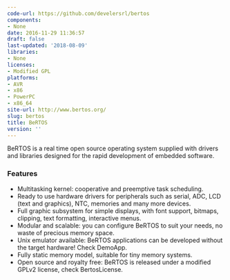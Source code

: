 ```yaml
---
code-url: https://github.com/develersrl/bertos
components:
- None
date: 2016-11-29 11:36:57
draft: false
last-updated: '2018-08-09'
libraries:
- None
licenses:
- Modified GPL
platforms:
- AVR
- x86
- PowerPC
- x86_64
site-url: http://www.bertos.org/
slug: bertos
title: BeRTOS
version: ''
---
```

BeRTOS is a real time open source operating system supplied with drivers and libraries designed for the rapid development of embedded software.

<!--more-->

### Features
- Multitasking kernel: cooperative and preemptive task scheduling.
- Ready to use hardware drivers for peripherals such as serial, ADC, LCD (text and graphics), NTC, memories and many more devices.
- Full graphic subsystem for simple displays, with font support, bitmaps, clipping, text formatting, interactive menus.
- Modular and scalable: you can configure BeRTOS to suit your needs, no waste of precious memory space.
- Unix emulator available: BeRTOS applications can be developed without the target hardware! Check DemoApp.
- Fully static memory model, suitable for tiny memory systems.
- Open source and royalty free: BeRTOS is released under a modified GPLv2 license, check BertosLicense.


